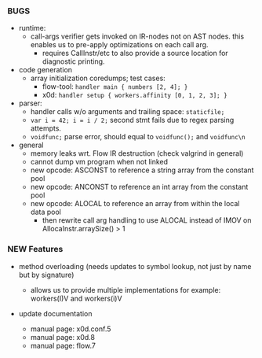
### BUGS

- runtime:
  - call-args verifier gets invoked on IR-nodes not on AST nodes.
    this enables us to pre-apply optimizations on each call arg.
    - requires CallInstr/etc to also provide a source location for diagnostic printing.
- code generation
  - array initialization coredumps; test cases:
    - flow-tool: `handler main { numbers [2, 4]; }`
    - x0d: `handler setup { workers.affinity [0, 1, 2, 3]; }`
- parser:
  - handler calls w/o arguments and trailing space: `staticfile;`
  - `var i = 42; i = i / 2;` second stmt fails due to regex parsing attempts.
  - `voidfunc;` parse error, should equal to `voidfunc();` and `voidfunc\n`
- general
  - memory leaks wrt. Flow IR destruction (check valgrind in general)
  - cannot dump vm program when not linked
  - new opcode: ASCONST to reference a string array from the constant pool
  - new opcode: ANCONST to reference an int array from the constant pool
  - new opcode: ALOCAL to reference an array from within the local data pool
    - then rewrite call arg handling to use ALOCAL instead of IMOV on AllocaInstr.arraySize() > 1

### NEW Features

- method overloading (needs updates to symbol lookup, not just by name but by signature)
  - allows us to provide multiple implementations for example: workers(I)V and workers(i)V

- update documentation
  - manual page: x0d.conf.5
  - manual page: x0d.8
  - manual page: flow.7

